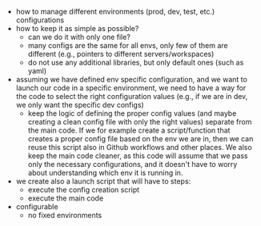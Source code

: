 
- how to manage different environments (prod, dev, test, etc.) configurations
- how to keep it as simple as possible?
  - can we do it with only one file?
  - many configs are the same for all envs, only few of them are different (e.g., pointers to different servers/workspaces)
  - do not use any additional libraries, but only default ones (such as yaml)
- assuming we have defined env specific configuration, and we want to launch our code in a specific environment, we need to have a way for the code to select the right configuration values (e.g., if we are in dev, we only want the specific dev configs)
  - keep the logic of defining the proper config values (and maybe creating a clean config file with only the right values) separate from the main code. If we for example create a script/function that creates a proper config file based on the env we are in, then we can reuse this script also in Github workflows and other places.
  We also keep the main code cleaner, as this code will assume that we pass only the necessary configurations, and it doesn't have to worry about understanding which env it is running in.
- we create also a launch script that will have to steps:
  - execute the config creation script
  - execute the main code
- configurable
  - no fixed environments